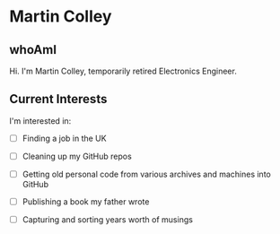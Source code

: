 #  Martin Colley

## whoAmI
Hi. I'm Martin Colley, temporarily retired Electronics Engineer.

## Current Interests
I'm interested in:
- [ ] Finding a job in the UK
- [ ] Cleaning up my GitHub repos
- [ ] Getting old personal code from various archives and machines into GitHub
- [ ] Publishing a book my father wrote
- [ ] Capturing and sorting years worth of musings


